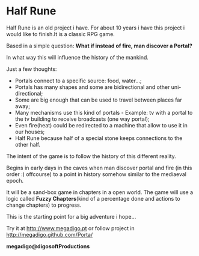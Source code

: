 Half Rune
=====

Half Rune is an old project i have. For about 10 years i have this project i would like to finish.It is a classic RPG game.

Based in a simple question: **What if instead of fire, man discover a Portal?**

In what way this will influence the history of the mankind.

Just a few thoughts:
- Portals connect to a specific source: food, water...;
- Portals has many shapes and some are bidirectional and other uni-directional;
- Some are big enough that can be used to travel between places far away;
- Many mechanisms use this kind of portals - Example: tv with a portal to the tv building to receive broadcasts (one way portal);
- Even fire(heat) could be redirected to a machine that allow to use it in our houses;
- Half Rune because half of a special stone keeps connections to the other half.

The intent of the game is to follow the history of this different reality.

Begins in early days in the caves when man discover portal and fire (in this order :) offcourse) to a point in history somehow similar to the mediaeval epoch. 

It will be a sand-box game in chapters in a open world. The game will use a logic called **Fuzzy Chapters**(kind of a percentage done and actions to change chapters) to progress.

This is the starting point for a big adventure i hope…

Try it at http://www.megadigo.pt or follow project in http://megadigo.github.com/Porta/

**megadigo@digosoftProductions**

